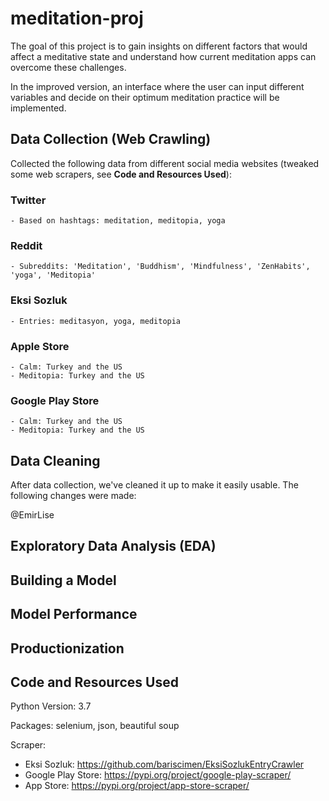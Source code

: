 # meditation-proj

The goal of this project is to gain insights on different factors that would affect a meditative state and understand how current meditation apps can overcome these challenges. 

In the improved version, an interface where the user can input different variables and decide on their optimum meditation practice will be implemented.

## Data Collection (Web Crawling)

Collected the following data from different social media websites (tweaked some web scrapers, see  **Code and Resources Used**):

### Twitter
    - Based on hashtags: meditation, meditopia, yoga
### Reddit
    - Subreddits: 'Meditation', 'Buddhism', 'Mindfulness', 'ZenHabits', 'yoga', 'Meditopia'
### Eksi Sozluk
    - Entries: meditasyon, yoga, meditopia
### Apple Store
    - Calm: Turkey and the US
    - Meditopia: Turkey and the US
### Google Play Store
    - Calm: Turkey and the US
    - Meditopia: Turkey and the US

## Data Cleaning

After data collection, we've cleaned it up to make it easily usable. The following changes were made: 

@EmirLise

## Exploratory Data Analysis (EDA)
## Building a Model
## Model Performance
## Productionization

## Code and Resources Used

Python Version: 3.7

Packages: selenium, json, beautiful soup

Scraper: 
- Eksi Sozluk: https://github.com/bariscimen/EksiSozlukEntryCrawler
- Google Play Store: https://pypi.org/project/google-play-scraper/
- App Store: https://pypi.org/project/app-store-scraper/
